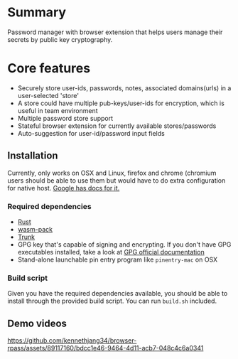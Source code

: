 # Summary

Password manager with browser extension that helps users manage their secrets by public key cryptography.

# Core features

- Securely store user-ids, passwords, notes, associated domains(urls) in a user-selected 'store'
- A store could have multiple pub-keys/user-ids for encryption, which is useful in team environment
- Multiple password store support
- Stateful browser extension for currently available stores/passwords
- Auto-suggestion for user-id/password input fields

## Installation

Currently, only works on OSX and Linux, firefox and chrome (chromium users should be able to use them but would have to do extra configuration for native host. [Google has docs for it.](https://developer.chrome.com/docs/extensions/develop/concepts/native-messaging)

### Required dependencies

- [Rust](https://www.rust-lang.org/tools/install)
- [wasm-pack](https://github.com/rustwasm/wasm-pack)
- [Trunk](https://trunkrs.dev/)
- GPG key that's capable of signing and encrypting. If you don't have GPG executables installed, take a look at [GPG official documentation](https://gnupg.org/documentation/index.html)
- Stand-alone launchable pin entry program like `pinentry-mac` on OSX

### Build script

Given you have the required dependencies available, you should be able to install through the provided build script. You can run `build.sh` included.


## Demo videos


https://github.com/kennethjang34/browser-rpass/assets/89117160/bdcc1e46-9464-4d11-acb7-048c4c6a0341

